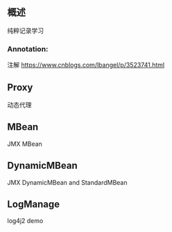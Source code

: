 ## 概述
纯粹记录学习

### Annotation:
注解
https://www.cnblogs.com/lbangel/p/3523741.html

## Proxy
动态代理

## MBean
JMX MBean

## DynamicMBean
JMX DynamicMBean and StandardMBean

## LogManage
log4j2 demo

